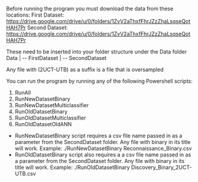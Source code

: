 Before running the program you must download the data from these locations:
First Dataset: https://drive.google.com/drive/u/0/folders/1ZvV2aThxfFhrJZzZhaLsqseQotHAH7Pr
Second Dataset: https://drive.google.com/drive/u/0/folders/1ZvV2aThxfFhrJZzZhaLsqseQotHAH7Pr

These need to be inserted into your folder structure under the Data folder
  Data
    | -- FirstDataset
    | -- SecondDataset

Any file with (2UCT-UTB) as a suffix is a file that is oversampled

You can run the program by running any of the following Powershell scripts:
1. RunAll
2. RunNewDatasetBinary
3. RunNewDatasetMulticlassifier
4. RunOldDatasetBinary
5. RunOldDatasetMulticlassifier
6. RunOldDatasetOldANN


  - RunNewDatasetBinary script requires a csv file name passed in as a parameter from the SecondDataset folder. Any file with binary in its title will work.
      Example: ./RunNewDatasetBinary Reconnaissance_Binary.csv
  - RunOldDatasetBinary script also requires a a csv file name passed in as a parameter from the SecondDataset folder. Any file with binary in its title will work.
     Example: ./RunOldDatasetBinary Discovery_Binary_2UCT-UTB.csv
